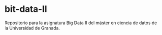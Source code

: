# bit-data-II
Repositorio para la asignatura Big Data II del máster en ciencia de datos de la Universidad de Granada.
